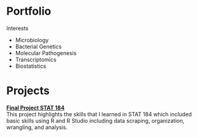 # Portfolio
Interests
- Microbiology
- Bacterial Genetics
- Molecular Pathogenesis
- Transcriptomics
- Biostatistics
  
# Projects  
[**Final Project STAT 184**](https://github.com/ejgiacobe/Final-Project-STAT-184.git)  
This project highlights the skills that I learned in STAT 184 which included basic skills using R and R Studio including data scraping, organization, wrangling, and analysis. 

